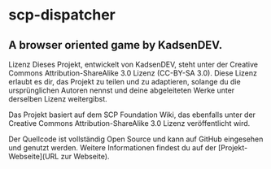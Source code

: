 # scp-dispatcher
A browser oriented game by KadsenDEV.
----------------------------------------------
Lizenz
Dieses Projekt, entwickelt von KadsenDEV, steht unter der Creative Commons Attribution-ShareAlike 3.0 Lizenz (CC-BY-SA 3.0). Diese Lizenz erlaubt es dir, das Projekt zu teilen und zu adaptieren, solange du die ursprünglichen Autoren nennst und deine abgeleiteten Werke unter derselben Lizenz weitergibst.

Das Projekt basiert auf dem SCP Foundation Wiki, das ebenfalls unter der Creative Commons Attribution-ShareAlike 3.0 Lizenz veröffentlicht wird.

Der Quellcode ist vollständig Open Source und kann auf GitHub eingesehen und genutzt werden. Weitere Informationen findest du auf der [Projekt-Webseite](URL zur Webseite).
